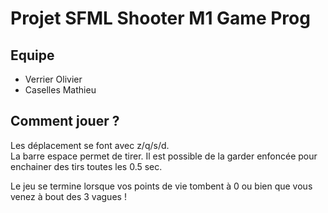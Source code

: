 # Projet SFML Shooter M1 Game Prog  
  
## Equipe  
- Verrier Olivier  
- Caselles Mathieu  
  
## Comment jouer ?  
  
Les déplacement se font avec z/q/s/d.  
La barre espace permet de tirer. Il est possible de la garder enfoncée pour enchainer des tirs toutes les 0.5 sec.  
  
Le jeu se termine lorsque vos points de vie tombent à 0 ou bien que vous venez à bout des 3 vagues !   
